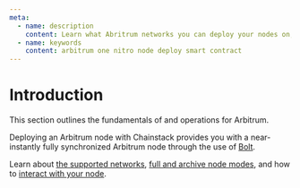 ```yaml
---
meta:
  - name: description
    content: Learn what Abritrum networks you can deploy your nodes on, how to deploy a smart contract, how to connect to your Arbitrum node.
  - name: keywords
    content: arbitrum one nitro node deploy smart contract
---
```


# Introduction

This section outlines the fundamentals of and operations for Arbitrum.

Deploying an Arbitrum node with Chainstack provides you with a near-instantly fully synchronized Arbitrum node through the use of [Bolt](/glossary/bolt).

Learn about [the supported networks](/operations/arbitrum/networks), [full and archive node modes](/operations/arbitrum/modes), and how to [interact with your node](/operations/arbitrum/tools).
